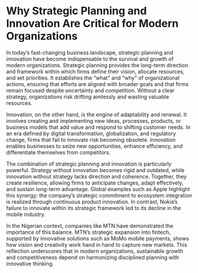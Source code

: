 # Why Strategic Planning and Innovation Are Critical for Modern Organizations

In today’s fast-changing business landscape, strategic planning and innovation have become indispensable to the survival and growth of modern organizations. Strategic planning provides the long-term direction and framework within which firms define their vision, allocate resources, and set priorities. It establishes the “what” and “why” of organizational actions, ensuring that efforts are aligned with broader goals and that firms remain focused despite uncertainty and competition. Without a clear strategy, organizations risk drifting aimlessly and wasting valuable resources.

Innovation, on the other hand, is the engine of adaptability and renewal. It involves creating and implementing new ideas, processes, products, or business models that add value and respond to shifting customer needs. In an era defined by digital transformation, globalization, and regulatory change, firms that fail to innovate risk becoming obsolete. Innovation enables businesses to seize new opportunities, enhance efficiency, and differentiate themselves from competitors.

The combination of strategic planning and innovation is particularly powerful. Strategy without innovation becomes rigid and outdated, while innovation without strategy lacks direction and coherence. Together, they create resilience, allowing firms to anticipate changes, adapt effectively, and sustain long-term advantage. Global examples such as Apple highlight this synergy: the company’s strategic commitment to ecosystem integration is realized through continuous product innovation. In contrast, Nokia’s failure to innovate within its strategic framework led to its decline in the mobile industry.

In the Nigerian context, companies like MTN have demonstrated the importance of this balance. MTN’s strategic expansion into fintech, supported by innovative solutions such as MoMo mobile payments, shows how vision and creativity work hand in hand to capture new markets. This reflection underscores that in modern organizations, sustainable growth and competitiveness depend on harmonizing disciplined planning with innovative thinking.